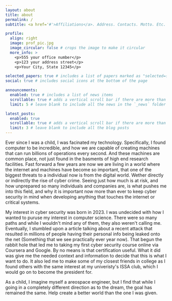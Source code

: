 ```yaml
---
layout: about
title: about
permalink: /
subtitle: <a href='#'>Affiliations</a>. Address. Contacts. Motto. Etc.

profile:
  align: right
  image: prof_pic.jpg
  image_circular: false # crops the image to make it circular
  more_info: >
    <p>555 your office number</p>
    <p>123 your address street</p>
    <p>Your City, State 12345</p>

selected_papers: true # includes a list of papers marked as "selected={true}"
social: true # includes social icons at the bottom of the page

announcements:
  enabled: true # includes a list of news items
  scrollable: true # adds a vertical scroll bar if there are more than 3 news items
  limit: 5 # leave blank to include all the news in the `_news` folder

latest_posts:
  enabled: true
  scrollable: true # adds a vertical scroll bar if there are more than 3 new posts items
  limit: 3 # leave blank to include all the blog posts
---
```

Ever since I was a child, I was facinated my technology. Specifically, I found computer to be incredible, and how we are capable of creating machines that can run billions of operations every second. And these machines are common place, not just found in the basments of high end research facilities. Fast forward a few years are now we are living in a world where the internet and machines have become so important, that one of the biggest threats to a individual now is from the digital world. Wether directly or indirectly the rise of cyber crime. Seeing just how much is at risk, and how unprepared so many individuals and companies are, is what pushes me into this field, and why it is important now more than ever to keep cyber security in mind when developing anything that touches the internet or critical systems.

My interest in cyber security was born in 2023. I was undecided with how I wanted to puruse my interest in computer science. There were so many paths and while I wouldn't mind any of them, they also weren't calling me. Eventually, I stumbled upon a article talking about a recent attack that resulted in millions of people having their personal info being leaked onto the net (Something that we see practically ever year now). That begun the rabbit hole that led me to taking my first cyber security course online via Coursera and Google. By no means is that certification useful. What it did was give me the needed context and information to decide that this is what I want to do. It also led me to make some of my closest friends in college as I found others with the same interest at my univeristy's ISSA club, which I would go on to become the president for.

As a child, I imagine myself a areospace engineer, but I find that while I going in a completely different direction as to the dream, the goal has remained the same. Help create a better world than the one I was given.


